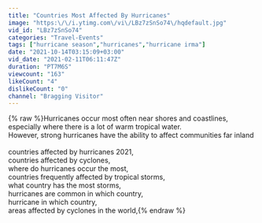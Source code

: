 ```yaml
---
title: "Countries Most Affected By Hurricanes"
image: "https:\/\/i.ytimg.com\/vi\/LBz7zSnSo74\/hqdefault.jpg"
vid_id: "LBz7zSnSo74"
categories: "Travel-Events"
tags: ["hurricane season","hurricanes","hurricane irma"]
date: "2021-10-14T03:15:09+03:00"
vid_date: "2021-02-11T06:11:47Z"
duration: "PT7M6S"
viewcount: "163"
likeCount: "4"
dislikeCount: "0"
channel: "Bragging Visitor"
---
```

{% raw %}Hurricanes occur most often near shores and coastlines, especially where there is a lot of warm tropical water. <br />However, strong hurricanes have the ability to affect communities far inland<br /><br />countries affected by hurricanes 2021,<br />countries affected by cyclones,<br />where do hurricanes occur the most,<br />countries frequently affected by tropical storms,<br />what country has the most storms,<br />hurricanes are common in which country,<br />hurricane in which country,<br />areas affected by cyclones in the world,{% endraw %}
